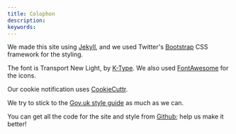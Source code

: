 ```yaml
---
title: Colophon
description:
keywords:
---
```


We made this site using [Jekyll](http://jekyllrb.com), and we used Twitter's 
[Bootstrap](http://twitter.github.io/bootstrap) CSS framework for the
styling.

The font is Transport New Light, by [K-Type](http://www.k-type.com/). 
We also used [FontAwesome](http://fontawesome.github.io) for the icons.

Our cookie notification uses [CookieCuttr](http://cookiecuttr.com/).

We try to stick to the [Gov.uk style guide](https://www.gov.uk/designprinciples/styleguide) 
as much as we can.

You can get all the code for the site and style from 
[Github](http://github.com/cdcssg); help us make it better!